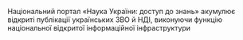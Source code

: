 Національний портал «Наука України: доступ до знань» акумулює відкриті публікації українських ЗВО й НДІ, виконуючи функцію національної відкритої інформаційної інфраструктури
